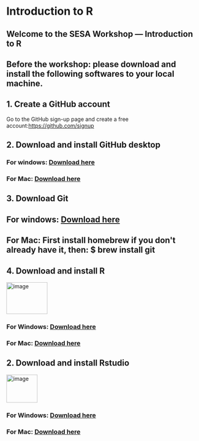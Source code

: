  # Introduction to R
## Welcome to the SESA Workshop — Introduction to R

## Before the workshop: please download and install the following softwares to your local machine.

## 1. Create a GitHub account
Go to the GitHub sign-up page and create a free account:https://github.com/signup

## 2. Download and install GitHub desktop
### For windows: [Download here](https://central.github.com/deployments/desktop/desktop/latest/win32)
### For Mac: [Download here](https://central.github.com/deployments/desktop/desktop/latest/darwin)

## 3. Download Git
## For windows: [Download here](https://github.com/git-for-windows/git/releases/download/v2.51.0.windows.1/Git-2.51.0-64-bit.exe)
## For Mac: First install homebrew if you don't already have it, then: $ brew install git

## 4. Download and install R
<img width="107" height="83" alt="image" src="https://github.com/user-attachments/assets/7f87ced0-92ac-4c61-85ba-a76fa69e5493" />

### For Windows: [Download here](https://cran.r-project.org/bin/windows/base/R-4.5.1-win.exe)
### For Mac: [Download here](https://cran.r-project.org/bin/macosx/big-sur-arm64/base/R-4.5.1-arm64.pkg)

## 2. Download and install Rstudio
<img width="81" height="73" alt="image" src="https://github.com/user-attachments/assets/08749850-728e-4c8f-8428-3c10063713d0" />

### For Windows: [Download here](https://download1.rstudio.org/electron/windows/RStudio-2025.05.1-513.exe)
### For Mac: [Download here](https://download1.rstudio.org/electron/macos/RStudio-2025.05.1-513.dmg)
